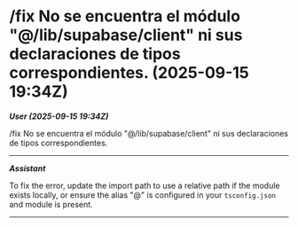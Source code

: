 <!-- Generated by SpecStory -->

# /fix No se encuentra el módulo "@/lib/supabase/client" ni sus declaraciones de tipos correspondientes. (2025-09-15 19:34Z)

_**User (2025-09-15 19:34Z)**_

/fix No se encuentra el módulo "@/lib/supabase/client" ni sus declaraciones de tipos correspondientes.

---

_**Assistant**_

To fix the error, update the import path to use a relative path if the module exists locally, or ensure the alias "@" is configured in your `tsconfig.json` and module is present.



---

